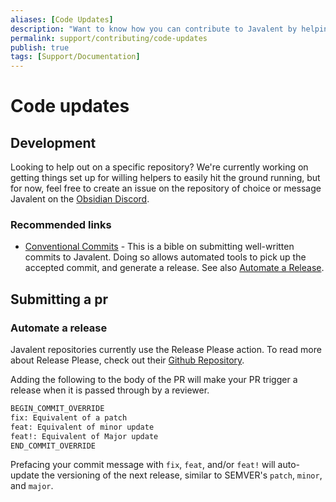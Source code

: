 ```yaml
---
aliases: [Code Updates]
description: "Want to know how you can contribute to Javalent by helping with Code Updates? Check this out."
permalink: support/contributing/code-updates
publish: true
tags: [Support/Documentation]
---
```


# Code updates

## Development

Looking to help out on a specific repository? We're currently working on getting things set up for willing helpers to easily hit the ground running, but for now, feel free to create an issue on the repository of choice or message Javalent on the [Obsidian Discord](https://discord.com/channels/686053708261228577/932707309195493416).

### Recommended links

- [Conventional Commits](https://www.conventionalcommits.org/en/v1.0.0/) - This is a bible on submitting well-written commits to Javalent. Doing so allows automated tools to pick up the accepted commit, and generate a release. See also [Automate a Release](Help%20and%20Support/Contributing/Code%20Updates.md#Automate%20a%20Release).

## Submitting a pr

### Automate a release

Javalent repositories currently use the Release Please action. To read more about Release Please, check out their [Github Repository](https://github.com/googleapis/release-please "Github").

Adding the following to the body of the PR will make your PR trigger a release when it is passed through by a reviewer.

```md
BEGIN_COMMIT_OVERRIDE
fix: Equivalent of a patch
feat: Equivalent of minor update
feat!: Equivalent of Major update
END_COMMIT_OVERRIDE
```

Prefacing your commit message with `fix`, `feat`, and/or `feat!` will auto-update the versioning of the next release, similar to SEMVER's `patch`, `minor`, and `major`.


